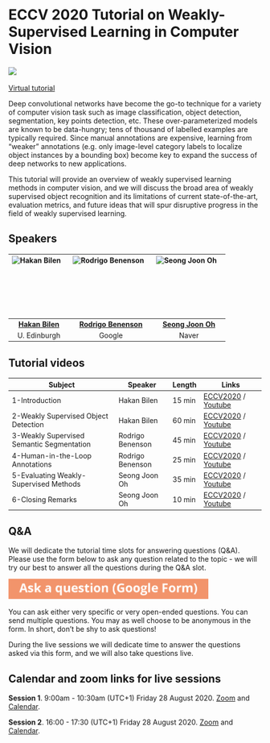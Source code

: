 # ECCV 2020 Tutorial on Weakly-Supervised Learning in Computer Vision

<a target="_blank" href="https://workshopsandtutorials.eccv2020.eu/papers/subject/weakly-supervised-learning-in-computer-vision/"><img border="0" src="https://workshopsandtutorials.eccv2020.eu/static/images/eccv-online-logo_A.png" height=120px></a>

[Virtual tutorial](https://workshopsandtutorials.eccv2020.eu/papers/subject/weakly-supervised-learning-in-computer-vision/)

Deep convolutional networks have become the go-to technique for a variety of computer vision task such as image classification, object detection, segmentation, key points detection, etc. These over-parameterized models are known to be data-hungry; tens of thousand of labelled examples are typically required. Since manual annotations are expensive, learning from “weaker” annotations (e.g. only image-level category labels to localize object instances by a bounding box) become key to expand the success of deep networks to new applications.

This tutorial will provide an overview of weakly supervised learning methods in computer vision, and we will discuss the broad area of weakly supervised object recognition and its limitations of current state-of-the-art, evaluation metrics, and future ideas that will spur disruptive progress in the field of weakly supervised learning.

## Speakers

<img src="hakan.jpg" alt="Hakan Bilen" style="float: left; margin-right: 10px;" height=120px/> |  <img src="rodrigo.jpg" alt="Rodrigo Benenson" style="float: left; margin-right: 10px;" height=120px/> | <img src="joon.jpg" alt="Seong Joon Oh" style="float: left; margin-right: 10px;" height=120px/>
:--:|:--: | :--:
[**Hakan Bilen**](http://homepages.inf.ed.ac.uk/hbilen/) | [**Rodrigo Benenson**](http://rodrigob.github.io/) | [**Seong Joon Oh**](https://seongjoonoh.com/)
U. Edinburgh | Google | Naver

## Tutorial videos

Subject | Speaker | Length | Links
-- | -- | -- | -- 
1-Introduction | Hakan Bilen | 15 min | [ECCV2020](https://workshopsandtutorials.eccv2020.eu/paper/947/) / [Youtube](https://www.youtube.com/watch?v=-cc2RYF37zE&list=PLcD_yLvcdUll95mAnBDV0rZKhfClJMZMr&index=2)
2-Weakly Supervised Object Detection | Hakan Bilen | 60 min | [ECCV2020](https://workshopsandtutorials.eccv2020.eu/paper/440/) / [Youtube](https://www.youtube.com/watch?v=L3m5SFOMNlo&list=PLcD_yLvcdUll95mAnBDV0rZKhfClJMZMr&index=2)
3-Weakly Supervised Semantic Segmentation | Rodrigo Benenson | 45 min | [ECCV2020](https://workshopsandtutorials.eccv2020.eu/paper/438/) / [Youtube](https://www.youtube.com/watch?v=jM1T1HwbY5s&list=PLcD_yLvcdUll95mAnBDV0rZKhfClJMZMr&index=3)
4-Human-in-the-Loop Annotations | Rodrigo Benenson | 25 min | [ECCV2020](https://workshopsandtutorials.eccv2020.eu/paper/948/) / [Youtube](https://www.youtube.com/watch?v=PCwpO3mLhZk&list=PLcD_yLvcdUll95mAnBDV0rZKhfClJMZMr&index=4)
5-Evaluating Weakly-Supervised Methods | Seong Joon Oh | 35 min | [ECCV2020](https://workshopsandtutorials.eccv2020.eu/paper/949/) / [Youtube](https://www.youtube.com/watch?v=D_dEkeb-fto&list=PLcD_yLvcdUll95mAnBDV0rZKhfClJMZMr&index=5)
6-Closing Remarks | Seong Joon Oh | 10 min | [ECCV2020](https://workshopsandtutorials.eccv2020.eu/paper/950/) / [Youtube](https://www.youtube.com/watch?v=IgO0g-R8HcA&list=PLcD_yLvcdUll95mAnBDV0rZKhfClJMZMr&index=6)

## Q&A

<bold>We will dedicate the tutorial time slots for answering questions (Q&A).</bold>
Please use the form below to ask any question related to the topic - we will try our best to answer all the questions during the Q&A slot. 

<a target="_blank" href="https://forms.gle/iq9EstvTsEv2XZXj7"><img border="0" src="ask-a-question.png" height=40px></a>

You can ask either very specific or very open-ended questions. You can send multiple questions. You may as well choose to be anonymous in the form. In short, don’t be shy to ask questions!

During the live sessions we will dedicate time to answer the questions asked via this form, and we will also take questions live.

## Calendar and zoom links for live sessions

**Session 1**. 9:00am - 10:30am (UTC+1) Friday 28 August 2020. [Zoom](https://us02web.zoom.us/j/86144569402?pwd=TE11MnZ2UzlPV3lWTEpLS0NlSHkrUT09) and [Calendar](https://workshopsandtutorials.eccv2020.eu/paper/949/eccv_first_event.ics).

**Session 2**. 16:00 - 17:30 (UTC+1) Friday 28 August 2020. [Zoom](https://us02web.zoom.us/j/84042052119?pwd=RGF0YW9qWWFxZ2MrWk02WGpXSnB1QT09) and [Calendar](https://workshopsandtutorials.eccv2020.eu/paper/949/eccv_second_event.ics).




